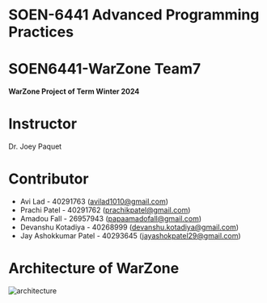 # SOEN-6441 Advanced Programming Practices
# **SOEN6441-WarZone Team7**
**WarZone Project of Term Winter 2024**

# Instructor
Dr. Joey Paquet

# Contributor
* Avi Lad - 40291763 (avilad1010@gmail.com)
* Prachi Patel - 40291762 (prachikpatel@gmail.com)
* Amadou Fall - 26957943  (papaamadofall@gmail.com)
* Devanshu Kotadiya - 40268999 (devanshu.kotadiya@gmail.com)
* Jay Ashokkumar Patel - 40293645 (jayashokpatel29@gmail.com)

# Architecture of WarZone
![architecture](https://github.com/AmadouF/SOEN6441-Warzone/assets/53050813/4c0a7c72-b9b6-4569-bb9e-d6a17e5d39d9)

